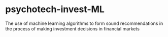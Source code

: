 # psychotech-invest-ML
The use of machine learning algorithms to form sound recommendations in the process of making investment decisions in financial markets
